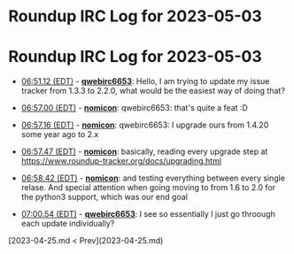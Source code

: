 # Roundup IRC Log for 2023-05-03 #
# Roundup IRC Log for 2023-05-03
* <a href="#06:51.12" id="06:51.12">06:51.12 (EDT)</a> - __[qwebirc6653](https://github.com/qwebirc6653)__: Hello, I am trying to update my issue tracker from 1.3.3 to 2.2.0, what would be the easiest way of doing that?

* <a href="#06:57.00" id="06:57.00">06:57.00 (EDT)</a> - __[nomicon](https://github.com/nomicon)__: qwebirc6653: that's quite a feat :D
* <a href="#06:57.16" id="06:57.16">06:57.16 (EDT)</a> - __[nomicon](https://github.com/nomicon)__: qwebirc6653: I upgrade ours from 1.4.20 some year ago to 2.x

* <a href="#06:57.47" id="06:57.47">06:57.47 (EDT)</a> - __[nomicon](https://github.com/nomicon)__: basically, reading every upgrade step at <https://www.roundup-tracker.org/docs/upgrading.html>

* <a href="#06:58.42" id="06:58.42">06:58.42 (EDT)</a> - __[nomicon](https://github.com/nomicon)__: and testing everything between every single relase. And special attention when going moving to from 1.6 to 2.0 for the python3 support, which was our end goal

* <a href="#07:00.54" id="07:00.54">07:00.54 (EDT)</a> - __[qwebirc6653](https://github.com/qwebirc6653)__: I see so essentially I just go throough each update individually?

<div class="inpage-footer">
[2023-04-25.md < Prev](2023-04-25.md)
</div>
